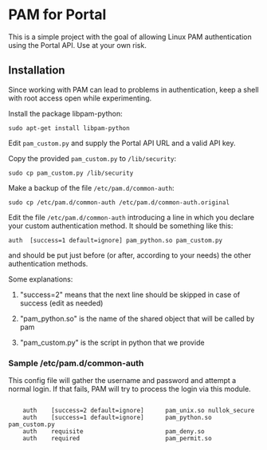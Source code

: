 # PAM for Portal
This is a simple project with the goal of allowing Linux PAM authentication using the Portal API.  Use at your own risk.


## Installation

Since working with PAM can lead to problems in authentication, keep a
shell with root access open while experimenting.

Install the package libpam-python:

    sudo apt-get install libpam-python
    
Edit `pam_custom.py` and supply the Portal API URL and a valid API key.
    
Copy the provided `pam_custom.py` to `/lib/security`:

    sudo cp pam_custom.py /lib/security 

Make a backup of the file `/etc/pam.d/common-auth`:

    sudo cp /etc/pam.d/common-auth /etc/pam.d/common-auth.original
    
Edit the file `/etc/pam.d/common-auth` introducing a line in which you
declare your custom authentication method. It should be something like
this:

    auth  [success=1 default=ignore] pam_python.so pam_custom.py

and should be put just before (or after, according to your needs) the
other authentication methods.

Some explanations:

1. "success=2" means that the next line should be skipped in case of success (edit as needed)

2. "pam_python.so" is the name of the shared object that will be called by pam

3. "pam_custom.py" is the script in python that we provide

### Sample /etc/pam.d/common-auth

This config file will gather the username and password and attempt a normal login.  If that fails, PAM will try to process the login via this module.

<code>
    auth    [success=2 default=ignore]      pam_unix.so nullok_secure
    auth    [success=1 default=ignore]      pam_python.so pam_custom.py
    auth    requisite                       pam_deny.so
    auth    required                        pam_permit.so
</code>